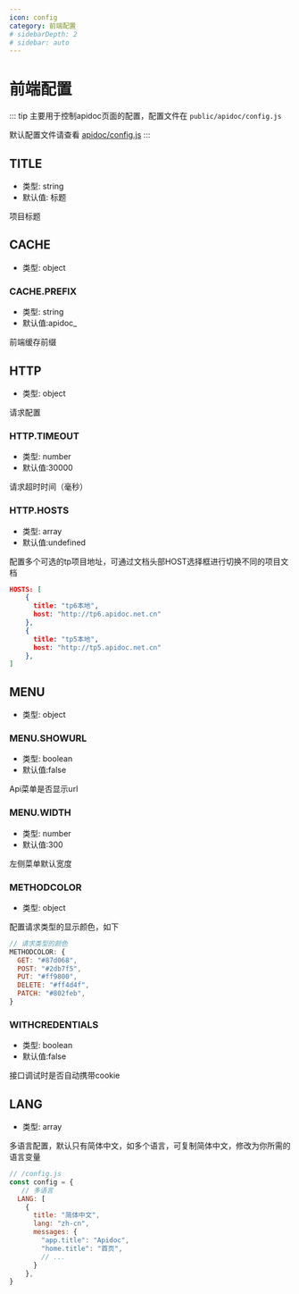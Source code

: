```yaml
---
icon: config
category: 前端配置
# sidebarDepth: 2
# sidebar: auto
---
```


# 前端配置

::: tip
主要用于控制apidoc页面的配置，配置文件在 `public/apidoc/config.js`

默认配置文件请查看 [apidoc/config.js](https://github.com/HGthecode/apidoc-ui/blob/master/apidoc/config.js)
:::

## TITLE
- 类型: string
- 默认值: 标题

项目标题



## CACHE
- 类型: object

### CACHE.PREFIX
- 类型: string
- 默认值:apidoc_

前端缓存前缀


## HTTP
- 类型: object

请求配置

### HTTP.TIMEOUT
- 类型: number
- 默认值:30000

请求超时时间（毫秒）



### HTTP.HOSTS
- 类型: array
- 默认值:undefined

配置多个可选的tp项目地址，可通过文档头部HOST选择框进行切换不同的项目文档

```json
HOSTS: [
    {
      title: "tp6本地",
      host: "http://tp6.apidoc.net.cn"
    },
    {
      title: "tp5本地",
      host: "http://tp5.apidoc.net.cn"
    },
]
```

## MENU
- 类型: object


### MENU.SHOWURL
- 类型: boolean
- 默认值:false

Api菜单是否显示url

### MENU.WIDTH
- 类型: number
- 默认值:300

左侧菜单默认宽度


### METHODCOLOR
- 类型: object

配置请求类型的显示颜色，如下

```js
// 请求类型的颜色
METHODCOLOR: {
  GET: "#87d068",
  POST: "#2db7f5",
  PUT: "#ff9800",
  DELETE: "#ff4d4f",
  PATCH: "#802feb",
}
```

### WITHCREDENTIALS
- 类型: boolean
- 默认值:false

接口调试时是否自动携带cookie


## LANG

- 类型: array

多语言配置，默认只有简体中文，如多个语言，可复制简体中文，修改为你所需的语言变量

```javascript
// /config.js
const config = {
   // 多语言
  LANG: [
    {
      title: "简体中文",
      lang: "zh-cn",
      messages: {
        "app.title": "Apidoc",
        "home.title": "首页",
        // ...
      }
    },
}
```




